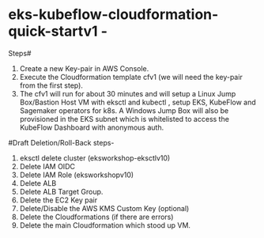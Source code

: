 # eks-kubeflow-cloudformation-quick-startv1 -

Steps#

1) Create a new Key-pair in AWS Console. 
2) Execute the Cloudformation template cfv1 (we will need the key-pair from the first step).
3) The cfv1 will run for about 30 minutes and will setup a Linux Jump Box/Bastion Host VM with eksctl and kubectl , setup EKS, KubeFlow and Sagemaker operators for k8s. A Windows Jump Box will also be provisioned in the EKS subnet which is whitelisted to access the KubeFlow Dashboard with anonymous auth.




#Draft Deletion/Roll-Back steps-

1) eksctl delete cluster (eksworkshop-eksctlv10)
2) Delete IAM OIDC
3) Delete IAM Role (eksworkshopv10)
4) Delete ALB 
5) Delete ALB Target Group.
6) Delete the EC2 Key pair
7) Delete/Disable the AWS KMS Custom Key (optional)
8) Delete the Cloudformations (if there are errors)
9) Delete the main Cloudformation which stood up VM.
